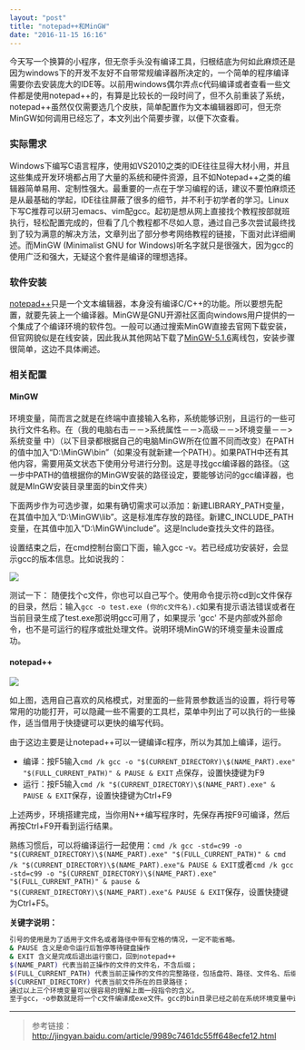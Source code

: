 ```yaml
---
layout: "post"
title: "notepad++和MinGW"
date: "2016-11-15 16:16"
---
```


今天写一个换算的小程序，但无奈手头没有编译工具，归根结底为何如此麻烦还是因为windows下的开发不友好不自带常规编译器所决定的，一个简单的程序编译需要你去安装庞大的IDE等。以前用windows偶尔弄点c代码编译或者查看一些文件都是使用notepad++的，有算是比较长的一段时间了，但不久前重装了系统，notepad++虽然仅仅需要选几个皮肤，简单配置作为文本编辑器即可，但无奈MinGW如何调用已经忘了，本文列出个简要步骤，以便下次查看。


### 实际需求

Windows下编写C语言程序，使用如VS2010之类的IDE往往显得大材小用，并且这些集成开发环境都占用了大量的系统和硬件资源，且不如Notepad++之类的编辑器简单易用、定制性强大。最重要的一点在于学习编程的话，建议不要怕麻烦还是从最基础的学起，IDE往往屏蔽了很多的细节，并不利于初学者的学习。Linux下写C推荐可以研习emacs、vim配gcc。起初是想从网上直接找个教程按部就班执行，轻松配置完成的，但看了几个教程都不尽如人意，通过自己多次尝试最终找到了较为满意的解决方法，文章列出了部分参考网络教程的链接，下面对此详细阐述。而MinGW (Minimalist GNU for Windows)听名字就只是很强大，因为gcc的使用广泛和强大，无疑这个套件是编译的理想选择。


### 软件安装

[notepad++](https://pan.baidu.com/s/1slNDMtn)只是一个文本编辑器，本身没有编译C/C++的功能。所以要想先配置，就要先装上一个编译器。MinGW是GNU开源社区面向windows用户提供的一个集成了个编译环境的软件包。一般可以通过搜索MinGW直接去官网下载安装，但官网貌似是在线安装，因此我从其他网站下载了[MinGW-5.1.6](https://pan.baidu.com/s/1bFK8TC)离线包，安装步骤很简单，这边不具体阐述。

<!-- more -->


### 相关配置


#### MinGW

环境变量，简而言之就是在终端中直接输入名称，系统能够识别，且运行的一些可执行文件名称。在（我的电脑右击－－>系统属性－－>高级－－>环境变量－－>系统变量 中）（以下目录都根据自己的电脑MinGW所在位置不同而改变）在PATH的值中加入“D:\MinGW\bin”（如果没有就新建一个PATH）。如果PATH中还有其他内容，需要用英文状态下使用分号进行分割。这是寻找gcc编译器的路径。（这一步中PATH的值根据你的MinGW安装的路径设定，要能够访问的gcc编译器，也就是MInGW安装目录里面的bin文件夹）

下面两步作为可选步骤，如果有确切需求可以添加：新建LIBRARY_PATH变量，在其值中加入“D:\MinGW\lib”。这是标准库存放的路径。新建C_INCLUDE_PATH变量，在其值中加入“D:\MinGW\include”。这是Include查找头文件的路径。

设置结束之后，在cmd控制台窗口下面，输入gcc -v。若已经成功安装好，会显示gcc的版本信息。比如说我的：

![](https://raw.githubusercontent.com/noparkinghere/noparkinghere.github.io/master/img/2016-11-15-notepad-%E5%92%8Cmingw/2.png)

测试一下：
随便找个c文件，你也可以自己写个。使用命令提示符cd到c文件保存的目录，然后：输入`gcc -o test.exe (你的c文件名).c`如果有提示语法错误或者在当前目录生成了test.exe那说明gcc可用了，如果提示 'gcc' 不是内部或外部命令，也不是可运行的程序或批处理文件。说明环境MinGW的环境变量未设置成功。


#### notepad++

![](https://raw.githubusercontent.com/noparkinghere/noparkinghere.github.io/master/img/2016-11-15-notepad-%E5%92%8Cmingw/1.png)

如上图，选用自己喜欢的风格模式，对里面的一些背景参数适当的设置，将行号等常用的功能打开，可以隐藏一些不需要的工具栏，菜单中列出了可以执行的一些操作，适当借用于快捷键可以更快的编写代码。

由于这边主要是让notepad++可以一键编译c程序，所以为其加上编译，运行。

- 编译：按F5输入`cmd /k gcc -o "$(CURRENT_DIRECTORY)\$(NAME_PART).exe" "$(FULL_CURRENT_PATH)" & PAUSE & EXIT` 点保存，设置快捷键为F9
- 运行：按F5输入`cmd /k "$(CURRENT_DIRECTORY)\$(NAME_PART).exe" & PAUSE & EXIT`保存，设置快捷键为Ctrl+F9

上述两步，环境搭建完成，当你用N++编写程序时，先保存再按F9可编译，然后再按Ctrl+F9开看到运行结果。

熟练习惯后，可以将编译运行一起使用：`cmd /k gcc -std=c99 -o "$(CURRENT_DIRECTORY)\$(NAME_PART).exe" "$(FULL_CURRENT_PATH)" & cmd /k "$(CURRENT_DIRECTORY)\$(NAME_PART).exe"& PAUSE & EXIT`或者`cmd /k gcc -std=c99 -o "$(CURRENT_DIRECTORY)\$(NAME_PART).exe" "$(FULL_CURRENT_PATH)" & pause & "$(CURRENT_DIRECTORY)\$(NAME_PART).exe"& PAUSE & EXIT`保存，设置快捷键为Ctrl+F5。



**关键字说明：**

```sh
引号的使用是为了适用于文件名或者路径中带有空格的情况，一定不能省略。
& PAUSE 含义是命令运行后暂停等待键盘操作
& EXIT 含义是完成后退出运行窗口，回到notepad++
$(NAME_PART) 代表当前正操作的文件的文件名，不含后缀；
$(FULL_CURRENT_PATH) 代表当前正操作的文件的完整路径，包括盘符、路径、文件名、后缀；
$(CURRENT_DIRECTORY) 代表当前文件所在的目录路径；
通过以上三个环境变量可以很容易的理解上面一段指令的含义。
至于gcc，-o参数就是将一个c文件编译成exe文件。gcc的bin目录已经之前在系统环境变量中进行过设定，否则需要补全gcc命令的绝对路径。(很简单，将"g++.exe"换成"D:\MinGW\bin\g++.exe",还是要参照你安装的路径）
```

***

> 参考链接：
> http://jingyan.baidu.com/article/9989c7461dc55ff648ecfe12.html
